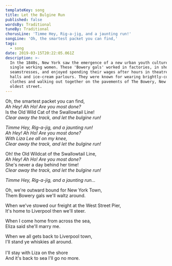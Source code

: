```yaml
---
templateKey: song
title: Let the Bulgine Run
published: false
wordsBy: Traditional
tuneBy: Traditional
chorusLine: 'Timme Hey, Rig-a-jig, and a jaunting run!'
songLine: 'Oh, the smartest packet you can find,'
tags:
  - song
date: 2019-03-15T20:22:05.061Z
description: >-
  In the 1840s, New York saw the emergence of a new urban youth culture among
  single working women. These 'Bowery gals' worked in factories, in shops, or as
  seamstresses, and enjoyed spending their wages after hours in theatres, dance
  halls and ice-cream parlours. They were known for wearing brightly-coloured
  clothes and walking out together on the pavements of The Bowery, New York's
  oldest street.
---
```

Oh, the smartest packet you can find,\
_Ah Hey! Ah Ho! Are you most done?_\
Is the Old Wild Cat of the Swallowtail Line!\
_Clear away the track, and let the bulgine run!_

_Timme Hey, Rig-a-jig, and a jaunting run!_\
_Ah Hey! Ah Ho! Are you most done?_\
_With Liza Lee all on my knee,_\
_Clear away the track, and let the bulgine run!_

Oh! the Old Wildcat of the Swallowtail Line,\
_Ah Hey! Ah Ho! Are you most done?_\
She's never a day behind her time!\
_Clear away the track, and let the bulgine run!_

_Timme Hey, Rig-a-jig, and a jaunting run..._

Oh, we're outward bound for New York Town,\
Them Bowery gals we'll waltz around.

When we've stowed our freight at the West Street Pier,\
It's home to Liverpool then we'll steer.

When I come home from across the sea,\
Eliza said she'll marry me.

When we all gets back to Liverpool town,\
I'll stand ye whiskies all around.\
\
I'll stay with Liza on the shore\
And it's back to sea I'll go no more.
